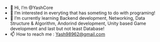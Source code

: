 - 👋 Hi, I’m @YashCore
- 👀 I’m interested in everyting that has someting to do with programing!
- 🌱 I’m currently learning Backend development, Networking, Data Structure & Algorithm, Andorind development, Unity based Game development and last but not least Database!
- 📫 How to reach me : Yash98962@gmail.com


